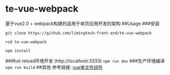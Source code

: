 # te-vue-webpack
基于vue2.0 + webpack构建的适用于单页应用开发的架构
##Usage
###安装
``` 
git clone https://github.com/limingtech-front-end/te-vue-webpack 
	
>cd te-vue-webpack
	
npm install
```
###hot reload环境开发 (http://localhost:3333)
`npm run dev`
###生产环境编译
`npm run build`
##其他
参考链接: [vue单文件组件](http://cn.vuejs.org/v2/guide/single-file-components.html)


